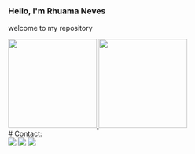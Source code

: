 ### Hello, I'm Rhuama Neves
welcome to my repository
<div>
  <a href="https://github.com/Rhuama">
  <img loading="lazy" height="180em" src="https://github-readme-stats.vercel.app/api/top-langs/?username=Rhuama&layout=compact&langs_count=7&theme=dracula"/>
  <img loading="lazy" height="180em" src="https://github-readme-stats.vercel.app/api?username=Rhuama&show_icons=true&theme=dracula&include_all_commits=true&count_private=true"/>
</div>
# Contact:

<div>
  <a href="https://www.instagram.com/rhuamaneves/" target="_blank"><img loading="lazy" src="https://img.shields.io/badge/-Instagram-%23E4405F?style=for-the-badge&logo=instagram&logoColor=white" target="_blank"></a>
  <a href = "mailto:rhuama.git@gmail.com"><img loading="lazy" src="https://img.shields.io/badge/Gmail-D14836?style=for-the-badge&logo=gmail&logoColor=white" target="_blank"></a>
  <a href="https://www.linkedin.com/in/rhuamaneves/" target="_blank"><img loading="lazy" src="https://img.shields.io/badge/-LinkedIn-%230077B5?style=for-the-badge&logo=linkedin&logoColor=white" target="_blank"></a>
</div>
